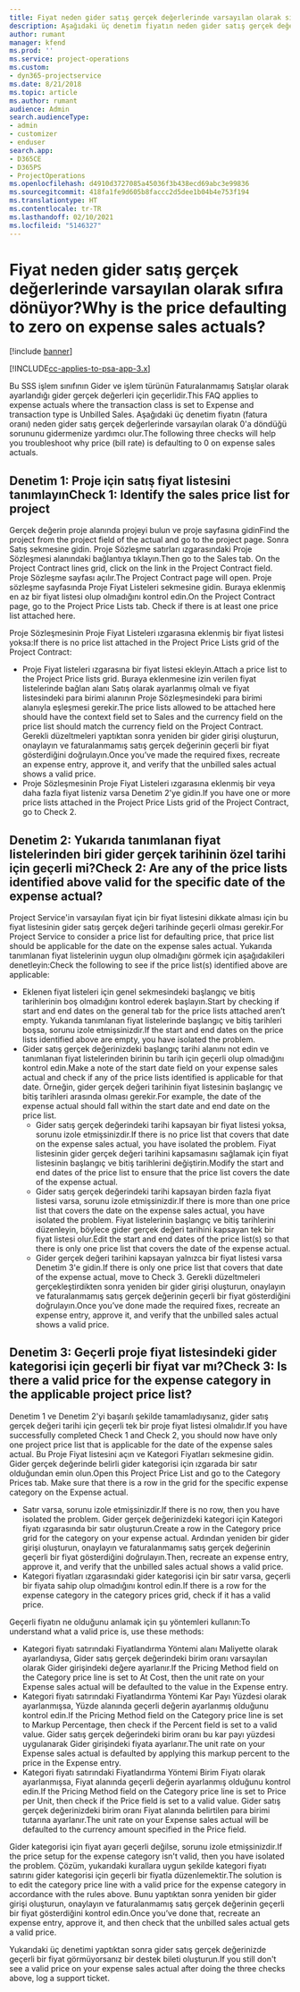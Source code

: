```yaml
---
title: Fiyat neden gider satış gerçek değerlerinde varsayılan olarak sıfıra dönüyor?
description: Aşağıdaki üç denetim fiyatın neden gider satış gerçek değerlerinde varsayılan olarak 0'a döndüğü sorununu gidermenize yardımcı olur.
author: rumant
manager: kfend
ms.prod: ''
ms.service: project-operations
ms.custom:
- dyn365-projectservice
ms.date: 8/21/2018
ms.topic: article
ms.author: rumant
audience: Admin
search.audienceType:
- admin
- customizer
- enduser
search.app:
- D365CE
- D365PS
- ProjectOperations
ms.openlocfilehash: d4910d3727085a45036f3b438ecd69abc3e99836
ms.sourcegitcommit: 418fa1fe9d605b8faccc2d5dee1b04b4e753f194
ms.translationtype: HT
ms.contentlocale: tr-TR
ms.lasthandoff: 02/10/2021
ms.locfileid: "5146327"
---
```

# <a name="why-is-the-price-defaulting-to-zero-on-expense-sales-actuals"></a><span data-ttu-id="16e92-103">Fiyat neden gider satış gerçek değerlerinde varsayılan olarak sıfıra dönüyor?</span><span class="sxs-lookup"><span data-stu-id="16e92-103">Why is the price defaulting to zero on expense sales actuals?</span></span>

[!include [banner](../includes/psa-now-project-operations.md)]

[!INCLUDE[cc-applies-to-psa-app-3.x](../includes/cc-applies-to-psa-app-3x.md)]

<span data-ttu-id="16e92-104">Bu SSS işlem sınıfının Gider ve işlem türünün Faturalanmamış Satışlar olarak ayarlandığı gider gerçek değerleri için geçerlidir.</span><span class="sxs-lookup"><span data-stu-id="16e92-104">This FAQ applies to expense actuals where the transaction class is set to Expense and transaction type is Unbilled Sales.</span></span> <span data-ttu-id="16e92-105">Aşağıdaki üç denetim fiyatın (fatura oranı) neden gider satış gerçek değerlerinde varsayılan olarak 0'a döndüğü sorununu gidermenize yardımcı olur.</span><span class="sxs-lookup"><span data-stu-id="16e92-105">The following three checks will help you troubleshoot why price (bill rate) is defaulting to 0 on expense sales actuals.</span></span>

## <a name="check-1-identify-the-sales-price-list-for-project"></a><span data-ttu-id="16e92-106">Denetim 1: Proje için satış fiyat listesini tanımlayın</span><span class="sxs-lookup"><span data-stu-id="16e92-106">Check 1: Identify the sales price list for project</span></span>

<span data-ttu-id="16e92-107">Gerçek değerin proje alanında projeyi bulun ve proje sayfasına gidin</span><span class="sxs-lookup"><span data-stu-id="16e92-107">Find the project from the project field of the actual and go to the project page.</span></span> <span data-ttu-id="16e92-108">Sonra Satış sekmesine gidin. Proje Sözleşme satırları ızgarasındaki Proje Sözleşmesi alanındaki bağlantıya tıklayın.</span><span class="sxs-lookup"><span data-stu-id="16e92-108">Then go to the Sales tab. On the Project Contract lines grid, click on the link in the Project Contract field.</span></span> <span data-ttu-id="16e92-109">Proje Sözleşme sayfası açılır.</span><span class="sxs-lookup"><span data-stu-id="16e92-109">The Project Contract page will open.</span></span> <span data-ttu-id="16e92-110">Proje sözleşme sayfasında Proje Fiyat Listeleri sekmesine gidin. Buraya eklenmiş en az bir fiyat listesi olup olmadığını kontrol edin.</span><span class="sxs-lookup"><span data-stu-id="16e92-110">On the Project Contract page, go to the Project Price Lists tab. Check if there is at least one price list attached here.</span></span>

<span data-ttu-id="16e92-111">Proje Sözleşmesinin Proje Fiyat Listeleri ızgarasına eklenmiş bir fiyat listesi yoksa:</span><span class="sxs-lookup"><span data-stu-id="16e92-111">If there is no price list attached in the Project Price Lists grid of the Project Contract:</span></span>

- <span data-ttu-id="16e92-112">Proje Fiyat listeleri ızgarasına bir fiyat listesi ekleyin.</span><span class="sxs-lookup"><span data-stu-id="16e92-112">Attach a price list to the Project Price lists grid.</span></span> <span data-ttu-id="16e92-113">Buraya eklenmesine izin verilen fiyat listelerinde bağlan alanı Satış olarak ayarlanmış olmalı ve fiyat listesindeki para birimi alanının Proje Sözleşmesindeki para birimi alanıyla eşleşmesi gerekir.</span><span class="sxs-lookup"><span data-stu-id="16e92-113">The price lists allowed to be attached here should have the context field set to Sales and the currency field on the price list should match the currency field on the Project Contract.</span></span> <span data-ttu-id="16e92-114">Gerekli düzeltmeleri yaptıktan sonra yeniden bir gider girişi oluşturun, onaylayın ve faturalanmamış satış gerçek değerinin geçerli bir fiyat gösterdiğini doğrulayın.</span><span class="sxs-lookup"><span data-stu-id="16e92-114">Once you’ve made the required fixes, recreate an expense entry, approve it, and verify that the unbilled sales actual shows a valid price.</span></span>
- <span data-ttu-id="16e92-115">Proje Sözleşmesinin Proje Fiyat Listeleri ızgarasına eklenmiş bir veya daha fazla fiyat listeniz varsa Denetim 2'ye gidin.</span><span class="sxs-lookup"><span data-stu-id="16e92-115">If you have one or more price lists attached in the Project Price Lists grid of the Project Contract, go to Check 2.</span></span>

## <a name="check-2-are-any-of-the-price-lists-identified-above-valid-for-the-specific-date-of-the-expense-actual"></a><span data-ttu-id="16e92-116">Denetim 2: Yukarıda tanımlanan fiyat listelerinden biri gider gerçek tarihinin özel tarihi için geçerli mi?</span><span class="sxs-lookup"><span data-stu-id="16e92-116">Check 2: Are any of the price lists identified above valid for the specific date of the expense actual?</span></span>

<span data-ttu-id="16e92-117">Project Service'in varsayılan fiyat için bir fiyat listesini dikkate alması için bu fiyat listesinin gider satış gerçek değeri tarihinde geçerli olması gerekir.</span><span class="sxs-lookup"><span data-stu-id="16e92-117">For Project Service to consider a price list for defaulting price, that price list should be applicable for the date on the expense sales actual.</span></span> <span data-ttu-id="16e92-118">Yukarıda tanımlanan fiyat listelerinin uygun olup olmadığını görmek için aşağıdakileri denetleyin:</span><span class="sxs-lookup"><span data-stu-id="16e92-118">Check the following to see if the price list(s) identified above are applicable:</span></span>

- <span data-ttu-id="16e92-119">Eklenen fiyat listeleri için genel sekmesindeki başlangıç ve bitiş tarihlerinin boş olmadığını kontrol ederek başlayın.</span><span class="sxs-lookup"><span data-stu-id="16e92-119">Start by checking if start and end dates on the general tab for the price lists attached aren’t empty.</span></span> <span data-ttu-id="16e92-120">Yukarıda tanımlanan fiyat listelerinde başlangıç ve bitiş tarihleri boşsa, sorunu izole etmişsinizdir.</span><span class="sxs-lookup"><span data-stu-id="16e92-120">If the start and end dates on the price lists identified above are empty, you have isolated the problem.</span></span> 
- <span data-ttu-id="16e92-121">Gider satış gerçek değerinizdeki başlangıç tarihi alanını not edin ve tanımlanan fiyat listelerinden birinin bu tarih için geçerli olup olmadığını kontrol edin.</span><span class="sxs-lookup"><span data-stu-id="16e92-121">Make a note of the start date field on your expense sales actual and check if any of the price lists identified is applicable for that date.</span></span> <span data-ttu-id="16e92-122">Örneğin, gider gerçek değeri tarihinin fiyat listesinin başlangıç ve bitiş tarihleri arasında olması gerekir.</span><span class="sxs-lookup"><span data-stu-id="16e92-122">For example, the date of the expense actual should fall within the start date and end date on the price list.</span></span> 
    - <span data-ttu-id="16e92-123">Gider satış gerçek değerindeki tarihi kapsayan bir fiyat listesi yoksa, sorunu izole etmişsinizdir.</span><span class="sxs-lookup"><span data-stu-id="16e92-123">If there is no price list that covers that date on the expense sales actual, you have isolated the problem.</span></span> <span data-ttu-id="16e92-124">Fiyat listesinin gider gerçek değeri tarihini kapsamasını sağlamak için fiyat listesinin başlangıç ve bitiş tarihlerini değiştirin.</span><span class="sxs-lookup"><span data-stu-id="16e92-124">Modify the start and end dates of the price list to ensure that the price list covers the date of the expense actual.</span></span> 
    - <span data-ttu-id="16e92-125">Gider satış gerçek değerindeki tarihi kapsayan birden fazla fiyat listesi varsa, sorunu izole etmişsinizdir.</span><span class="sxs-lookup"><span data-stu-id="16e92-125">If there is more than one price list that covers the date on the expense sales actual, you have isolated the problem.</span></span> <span data-ttu-id="16e92-126">Fiyat listelerinin başlangıç ve bitiş tarihlerini düzenleyin, böylece gider gerçek değeri tarihini kapsayan tek bir fiyat listesi olur.</span><span class="sxs-lookup"><span data-stu-id="16e92-126">Edit the start and end dates of the price list(s) so that there is only one price list that covers the date of the expense actual.</span></span> 
    - <span data-ttu-id="16e92-127">Gider gerçek değeri tarihini kapsayan yalnızca bir fiyat listesi varsa Denetim 3'e gidin.</span><span class="sxs-lookup"><span data-stu-id="16e92-127">If there is only one price list that covers that date of the expense actual, move to Check 3.</span></span>
<span data-ttu-id="16e92-128">Gerekli düzeltmeleri gerçekleştirdikten sonra yeniden bir gider girişi oluşturun, onaylayın ve faturalanmamış satış gerçek değerinin geçerli bir fiyat gösterdiğini doğrulayın.</span><span class="sxs-lookup"><span data-stu-id="16e92-128">Once you’ve done made the required fixes, recreate an expense entry, approve it, and verify that the unbilled sales actual shows a valid price.</span></span>

## <a name="check-3-is-there-a-valid-price-for-the-expense-category-in-the-applicable-project-price-list"></a><span data-ttu-id="16e92-129">Denetim 3: Geçerli proje fiyat listesindeki gider kategorisi için geçerli bir fiyat var mı?</span><span class="sxs-lookup"><span data-stu-id="16e92-129">Check 3: Is there a valid price for the expense category in the applicable project price list?</span></span> 

<span data-ttu-id="16e92-130">Denetim 1 ve Denetim 2'yi başarılı şekilde tamamladıysanız, gider satış gerçek değeri tarihi için geçerli tek bir proje fiyat listesi olmalıdır.</span><span class="sxs-lookup"><span data-stu-id="16e92-130">If you have successfully completed Check 1 and Check 2, you should now have only one project price list that is applicable for the date of the expense sales actual.</span></span> <span data-ttu-id="16e92-131">Bu Proje Fiyat listesini açın ve Kategori Fiyatları sekmesine gidin. Gider gerçek değerinde belirli gider kategorisi için ızgarada bir satır olduğundan emin olun.</span><span class="sxs-lookup"><span data-stu-id="16e92-131">Open this Project Price List and go to the Category Prices tab. Make sure that there is a row in the grid for the specific expense category on the Expense actual.</span></span>
 
- <span data-ttu-id="16e92-132">Satır varsa, sorunu izole etmişsinizdir.</span><span class="sxs-lookup"><span data-stu-id="16e92-132">If there is no row, then you have isolated the problem.</span></span> <span data-ttu-id="16e92-133">Gider gerçek değerinizdeki kategori için Kategori fiyatı ızgarasında bir satır oluşturun.</span><span class="sxs-lookup"><span data-stu-id="16e92-133">Create a row in the Category price grid for the category on your expense actual.</span></span> <span data-ttu-id="16e92-134">Ardından yeniden bir gider girişi oluşturun, onaylayın ve faturalanmamış satış gerçek değerinin geçerli bir fiyat gösterdiğini doğrulayın.</span><span class="sxs-lookup"><span data-stu-id="16e92-134">Then, recreate an expense entry, approve it, and verify that the unbilled sales actual shows a valid price.</span></span> 
- <span data-ttu-id="16e92-135">Kategori fiyatları ızgarasındaki gider kategorisi için bir satır varsa, geçerli bir fiyata sahip olup olmadığını kontrol edin.</span><span class="sxs-lookup"><span data-stu-id="16e92-135">If there is a row for the expense category in the category prices grid, check if it has a valid price.</span></span>

<span data-ttu-id="16e92-136">Geçerli fiyatın ne olduğunu anlamak için şu yöntemleri kullanın:</span><span class="sxs-lookup"><span data-stu-id="16e92-136">To understand what a valid price is, use these methods:</span></span>

- <span data-ttu-id="16e92-137">Kategori fiyatı satırındaki Fiyatlandırma Yöntemi alanı Maliyette olarak ayarlandıysa, Gider satış gerçek değerindeki birim oranı varsayılan olarak Gider girişindeki değere ayarlanır.</span><span class="sxs-lookup"><span data-stu-id="16e92-137">If the Pricing Method field on the Category price line is set to At Cost, then the unit rate on your Expense sales actual will be defaulted to the value in the Expense entry.</span></span>
- <span data-ttu-id="16e92-138">Kategori fiyatı satırındaki Fiyatlandırma Yöntemi Kar Payı Yüzdesi olarak ayarlanmışsa, Yüzde alanında geçerli değerin ayarlanmış olduğunu kontrol edin.</span><span class="sxs-lookup"><span data-stu-id="16e92-138">If the Pricing Method field on the Category price line is set to Markup Percentage, then check if the Percent field is set to a valid value.</span></span> <span data-ttu-id="16e92-139">Gider satış gerçek değerindeki birim oranı bu kar payı yüzdesi uygulanarak Gider girişindeki fiyata ayarlanır.</span><span class="sxs-lookup"><span data-stu-id="16e92-139">The unit rate on your Expense sales actual is defaulted by applying this markup percent to the price in the Expense entry.</span></span>
- <span data-ttu-id="16e92-140">Kategori fiyatı satırındaki Fiyatlandırma Yöntemi Birim Fiyatı olarak ayarlanmışsa, Fiyat alanında geçerli değerin ayarlanmış olduğunu kontrol edin.</span><span class="sxs-lookup"><span data-stu-id="16e92-140">If the Pricing Method field on the Category price line is set to Price per Unit, then check if the Price field is set to a valid value.</span></span> <span data-ttu-id="16e92-141">Gider satış gerçek değerinizdeki birim oranı Fiyat alanında belirtilen para birimi tutarına ayarlanır.</span><span class="sxs-lookup"><span data-stu-id="16e92-141">The unit rate on your Expense sales actual will be defaulted to the currency amount specified in the Price field.</span></span>

<span data-ttu-id="16e92-142">Gider kategorisi için fiyat ayarı geçerli değilse, sorunu izole etmişsinizdir.</span><span class="sxs-lookup"><span data-stu-id="16e92-142">If the price setup for the expense category isn't valid, then you have isolated the problem.</span></span> <span data-ttu-id="16e92-143">Çözüm, yukarıdaki kurallara uygun şekilde kategori fiyatı satırını gider kategorisi için geçerli bir fiyatla düzenlemektir.</span><span class="sxs-lookup"><span data-stu-id="16e92-143">The solution is to edit the category price line with a valid price for the expense category in accordance with the rules above.</span></span> <span data-ttu-id="16e92-144">Bunu yaptıktan sonra yeniden bir gider girişi oluşturun, onaylayın ve faturalanmamış satış gerçek değerinin geçerli bir fiyat gösterdiğini kontrol edin.</span><span class="sxs-lookup"><span data-stu-id="16e92-144">Once you’ve done that, recreate an expense entry, approve it, and then check that the unbilled sales actual gets a valid price.</span></span>

<span data-ttu-id="16e92-145">Yukarıdaki üç denetimi yaptıktan sonra gider satış gerçek değerinizde geçerli bir fiyat görmüyorsanız bir destek bileti oluşturun.</span><span class="sxs-lookup"><span data-stu-id="16e92-145">If you still don't see a valid price on your expense sales actual after doing the three checks above, log a support ticket.</span></span>


